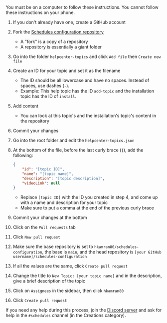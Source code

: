You must be on a computer to follow these instructions. You cannot follow these
instructions on your phone.

1. If you don't already have one, create a GitHub account
2. Fork the [Schedules configuration repository](https://github.com/hkamran80/schedules-configuration)
    - A "fork" is a copy of a repository
    - A repository is essentially a giant folder
3. Go into the folder `helpcenter-topics` and click `Add file` then `Create new file`
4. Create an ID for your topic and set it as the filename
    - The ID should be all lowercase and have no spaces. Instead of spaces, use
      dashes (`-`).
    - Example: This help topic has the ID `add-topic` and the installation topic
      has the ID of `install`.
5. Add content
    - You can look at this topic's and the installation's topic's content in the
      repository
6. Commit your changes
7. Go into the root folder and edit the `helpcenter-topics.json`
8. At the bottom of the file, before the last curly brace (`}`), add the following:

    ```json
    {
        "id": "[topic ID]",
        "name": "[topic name]",
        "description": "[topic description]",
        "videoLink": null
    }
    ```

    - Replace `[topic ID]` with the ID you created in step 4, and come up with a
      name and description for your topic
    - Make sure to put a comma at the end of the previous curly brace
9. Commit your changes at the bottom
10. Click on the `Pull requests` tab
11. Click `New pull request`
12. Make sure the base repository is set to `hkamran80/schedules-configuration`,
    the base is `main`, and the head repository is `[your GitHub username]/schedules-configuration`
13. If all the values are the same, click `Create pull request`
14. Change the title to `New Topic: [your topic name]` and in the description, give
    a brief description of the topic
15. Click on `Assignees` in the sidebar, then click `hkamran80`
16. Click `Create pull request`

If you need any help during this process, join the [Discord server](https://discord.gg/M586RvpCWP)
and ask for help in the `#schedules` channel (in the Creations category).

